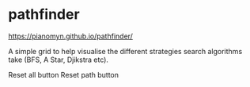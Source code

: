 # pathfinder
https://pianomyn.github.io/pathfinder/

A simple grid to help visualise the different strategies search algorithms take (BFS, A Star, Djikstra etc).

Reset all button
Reset path button

